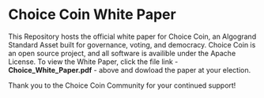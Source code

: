 # Choice Coin White Paper
This Repository hosts the official white paper for Choice Coin, an Algogrand Standard Asset built for governance, voting, and democracy. Choice Coin is an open source project, and all software is availible under the Apache License. To view the White Paper, click the file link - **Choice_White_Paper.pdf** - above and dowload the paper at your election.

Thank you to the Choice Coin Community for your continued support!
